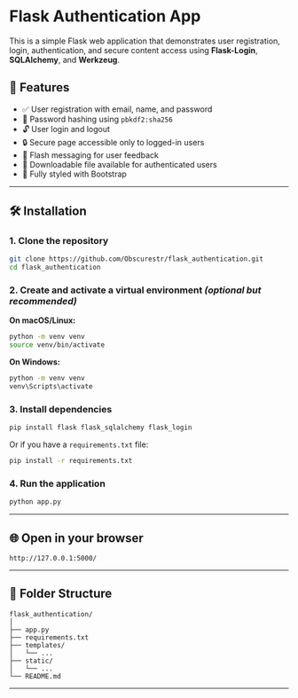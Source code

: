 # Flask Authentication App

This is a simple Flask web application that demonstrates user registration, login, authentication, and secure content access using **Flask-Login**, **SQLAlchemy**, and **Werkzeug**.

## 🚀 Features

- ✅ User registration with email, name, and password  
- 🔐 Password hashing using `pbkdf2:sha256`  
- 🔓 User login and logout  
- 🔒 Secure page accessible only to logged-in users  
- 💬 Flash messaging for user feedback  
- 📁 Downloadable file available for authenticated users  
- 🎨 Fully styled with Bootstrap  

---

## 🛠 Installation

### 1. Clone the repository

```bash
git clone https://github.com/Obscurestr/flask_authentication.git
cd flask_authentication
```

### 2. Create and activate a virtual environment *(optional but recommended)*

**On macOS/Linux:**

```bash
python -m venv venv
source venv/bin/activate
```

**On Windows:**

```bash
python -m venv venv
venv\Scripts\activate
```

### 3. Install dependencies

```bash
pip install flask flask_sqlalchemy flask_login
```

Or if you have a `requirements.txt` file:

```bash
pip install -r requirements.txt
```

### 4. Run the application

```bash
python app.py
```

---

## 🌐 Open in your browser

```
http://127.0.0.1:5000/
```

---

## 📂 Folder Structure

```
flask_authentication/
│
├── app.py
├── requirements.txt
├── templates/
│   └── ...
├── static/
│   └── ...
└── README.md
```

---
 
